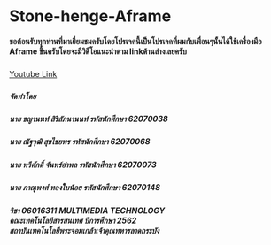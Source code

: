 # Stone-henge-Aframe

#### ขอต้อนรับทุกท่านที่มาเยี่ยมชมครับโดยโปรเจคนี้เป็นโปรเจคที่ผมกับเพื่อนๆนั้นได้ใช้เครื่องมือ Aframe ขึ้นครับโดยจะมีวิดีโอแนะนำตาม linkด้านล่างเลยครับ
### 

[Youtube Link](https://youtu.be/zeMGRDX2lJ0)
### 

##### จัดทำโดย
##### นาย ชญานนท์ สิริลัภนานนท์   รหัสนักศึกษา 62070038 
##### นาย ณัฐวุฒิ สุขไชยพร          รหัสนักศึกษา 62070068 
##### นาย ทวีศักดิ์ จันทร์อำพล  รหัสนักศึกษา 62070073 
##### นาย ภาณุพงศ์ ทองใบน้อย  รหัสนักศึกษา 62070148
#### 

##### วิชา 06016311 MULTIMEDIA TECHNOLOGY <br />คณะเทคโนโลยีสารสนเทศ ปีการศึกษา 2562 <br />สถาบันเทคโนโลยีพระจอมเกล้าเจ้าคุณทหารลาดกระบัง

